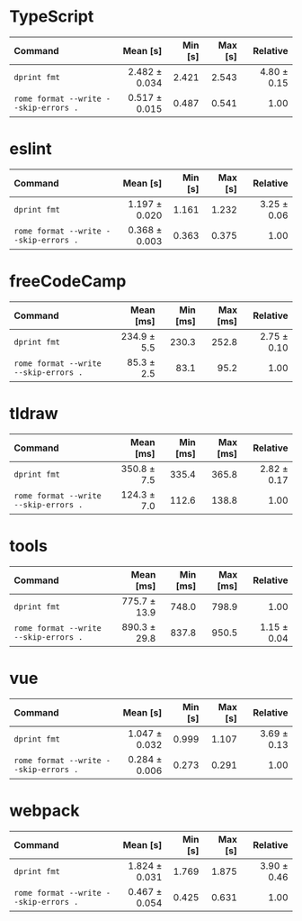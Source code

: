 
# TypeScript
| Command | Mean [s] | Min [s] | Max [s] | Relative |
|:---|---:|---:|---:|---:|
| `dprint fmt` | 2.482 ± 0.034 | 2.421 | 2.543 | 4.80 ± 0.15 |
| `rome format --write --skip-errors .` | 0.517 ± 0.015 | 0.487 | 0.541 | 1.00 |

# eslint
| Command | Mean [s] | Min [s] | Max [s] | Relative |
|:---|---:|---:|---:|---:|
| `dprint fmt` | 1.197 ± 0.020 | 1.161 | 1.232 | 3.25 ± 0.06 |
| `rome format --write --skip-errors .` | 0.368 ± 0.003 | 0.363 | 0.375 | 1.00 |

# freeCodeCamp
| Command | Mean [ms] | Min [ms] | Max [ms] | Relative |
|:---|---:|---:|---:|---:|
| `dprint fmt` | 234.9 ± 5.5 | 230.3 | 252.8 | 2.75 ± 0.10 |
| `rome format --write --skip-errors .` | 85.3 ± 2.5 | 83.1 | 95.2 | 1.00 |

# tldraw
| Command | Mean [ms] | Min [ms] | Max [ms] | Relative |
|:---|---:|---:|---:|---:|
| `dprint fmt` | 350.8 ± 7.5 | 335.4 | 365.8 | 2.82 ± 0.17 |
| `rome format --write --skip-errors .` | 124.3 ± 7.0 | 112.6 | 138.8 | 1.00 |

# tools
| Command | Mean [ms] | Min [ms] | Max [ms] | Relative |
|:---|---:|---:|---:|---:|
| `dprint fmt` | 775.7 ± 13.9 | 748.0 | 798.9 | 1.00 |
| `rome format --write --skip-errors .` | 890.3 ± 29.8 | 837.8 | 950.5 | 1.15 ± 0.04 |

# vue
| Command | Mean [s] | Min [s] | Max [s] | Relative |
|:---|---:|---:|---:|---:|
| `dprint fmt` | 1.047 ± 0.032 | 0.999 | 1.107 | 3.69 ± 0.13 |
| `rome format --write --skip-errors .` | 0.284 ± 0.006 | 0.273 | 0.291 | 1.00 |

# webpack
| Command | Mean [s] | Min [s] | Max [s] | Relative |
|:---|---:|---:|---:|---:|
| `dprint fmt` | 1.824 ± 0.031 | 1.769 | 1.875 | 3.90 ± 0.46 |
| `rome format --write --skip-errors .` | 0.467 ± 0.054 | 0.425 | 0.631 | 1.00 |
